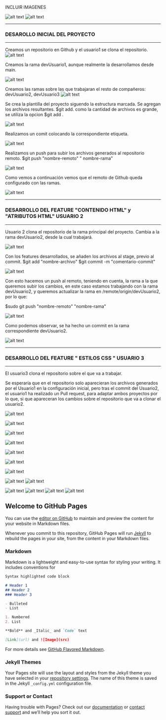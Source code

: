 
INCLUIR IMAGENES

![alt text](http://url/to/img.png)
![alt text]()


<hr>
<h3>DESAROLLO INICIAL DEL PROYECTO</h3>
<hr>

Creamos un repositorio en Github y el usuario1 se clona el repositorio.
![alt text](https://github.com/hachemico/Practica_sistemaControlVersiones/blob/main/html5-boilerplate_v8.0.0/assets_GitPages/Captura%20de%20pantalla%20de%202021-09-28%2016-05-12.png)

Creamos la rama devUsuario1, aunque realmente la desarrollamos desde main.

![alt text](https://github.com/hachemico/Practica_sistemaControlVersiones/blob/main/html5-boilerplate_v8.0.0/assets_GitPages/Captura%20de%20pantalla%20de%202021-09-28%2016-13-42.png)

Creamos las ramas sobre las que trabajaran el resto de compañeros: devUsuario2, devUsuario3
![alt text](https://github.com/hachemico/Practica_sistemaControlVersiones/blob/main/html5-boilerplate_v8.0.0/assets_GitPages/Captura%20de%20pantalla%20de%202021-10-03%2018-56-45.png)

Se crea la plantilla del proyecto siguendo la estructura marcada. Se agregan los archivos resultantes.
$git add. como la cantidad de archivos es grande, se utiliza la opcion $git add .

![alt text](https://github.com/hachemico/Practica_sistemaControlVersiones/blob/main/html5-boilerplate_v8.0.0/assets_GitPages/Captura%20de%20pantalla%20de%202021-10-03%2019-00-32.png)

Realizamos un comit colocando la correspondiente etiqueta.

![alt text](https://github.com/hachemico/Practica_sistemaControlVersiones/blob/main/html5-boilerplate_v8.0.0/assets_GitPages/Captura%20de%20pantalla%20de%202021-10-03%2019-02-13.png)

Realizamos un push para subir los archivos generados al repositorio remoto. $git push "nombre-remoto" " nombre-rama"

![alt text](https://github.com/hachemico/Practica_sistemaControlVersiones/blob/main/html5-boilerplate_v8.0.0/assets_GitPages/Captura%20de%20pantalla%20de%202021-10-03%2019-06-08.png)

Como vemos a continuación vemos que el remoto de Github queda configurado con las ramas.

![alt text](https://github.com/hachemico/Practica_sistemaControlVersiones/blob/devUsuario2/html5-boilerplate_v8.0.0/assets_GitPages/Captura%20de%20pantalla%20de%202021-10-03%2019-58-57.png)
<hr>
<h3>DESARROLLO DEL FEATURE "CONTENIDO HTML" y "ATRIBUTOS HTML"  USUARIO 2</h3>
<hr>

Usuario 2 clona el repositorio de la rama principal del proyecto. Cambia a la rama devUsuario2, desde la cual trabajará.

![alt text](https://github.com/hachemico/Practica_sistemaControlVersiones/blob/devUsuario2/html5-boilerplate_v8.0.0/assets_GitPages/Captura%20de%20pantalla%20de%202021-10-03%2020-04-22.png)

Con los features desarrollados, se añaden los archivos al stage, previo al commit.
$git add "nombre-archivo"
$git commit -m "comentario-commit"

![alt text](https://github.com/hachemico/Practica_sistemaControlVersiones/blob/devUsuario2/html5-boilerplate_v8.0.0/assets_GitPages/Captura%20de%20pantalla%20de%202021-10-03%2022-00-06.png)

Con esto hacemos un push al remoto, teniendo en cuenta, la rama a la que queremos subir los cambios, en este caso estamos
trabajando con la rama devUsuario2, y queremos actualizar la rama en /remote/origin/devUsuario2, por lo que:

$sudo git push "nombre-remoto" "nombre-rama"

![alt text](https://github.com/hachemico/Practica_sistemaControlVersiones/blob/devUsuario2/html5-boilerplate_v8.0.0/assets_GitPages/Captura%20de%20pantalla%20de%202021-10-03%2022-12-29.png)

Como podemos observar, se ha hecho un commit en la rama correspondiente devUsuario2.

![alt text](https://github.com/hachemico/Practica_sistemaControlVersiones/blob/devUsuario2/html5-boilerplate_v8.0.0/assets_GitPages/Captura%20de%20pantalla%20de%202021-10-03%2022-13-02.png)

<hr>
<h3>DESARROLLO DEL FEATURE " ESTILOS CSS " USUARIO 3</h3>
<hr>

El usuario3 clona el repositorio sobre el que va a trabajar.

Se esperaría que en el repositorio solo aparecieran los archivos generados por el Usuario1 en la configuración inicial, pero tras el commit del Usuario2,
el usuario1 ha realizado un Pull request, para adaptar ambos proyectos por lo que, si que apareceran los cambios sobre el repositorio que va a clonar el usuario2.

![alt text](https://github.com/hachemico/Practica_sistemaControlVersiones/blob/devUsuario3/html5-boilerplate_v8.0.0/assets_GitPages/Captura%20de%20pantalla%20de%202021-10-04%2009-26-41.png)


![alt text](https://github.com/hachemico/Practica_sistemaControlVersiones/blob/devUsuario3/html5-boilerplate_v8.0.0/assets_GitPages/Captura%20de%20pantalla%20de%202021-10-04%2009-32-15.png)

![alt text](https://github.com/hachemico/Practica_sistemaControlVersiones/blob/devUsuario3/html5-boilerplate_v8.0.0/assets_GitPages/Captura%20de%20pantalla%20de%202021-10-04%2009-32-47.png)

![alt text](https://github.com/hachemico/Practica_sistemaControlVersiones/blob/devUsuario3/html5-boilerplate_v8.0.0/assets_GitPages/Captura%20de%20pantalla%20de%202021-10-04%2009-33-12.png)

![alt text](https://github.com/hachemico/Practica_sistemaControlVersiones/blob/devUsuario3/html5-boilerplate_v8.0.0/assets_GitPages/Captura%20de%20pantalla%20de%202021-10-04%2010-00-18.png)

![alt text](https://github.com/hachemico/Practica_sistemaControlVersiones/blob/devUsuario3/html5-boilerplate_v8.0.0/assets_GitPages/Captura%20de%20pantalla%20de%202021-10-04%2010-00-49.png)

![alt text](https://github.com/hachemico/Practica_sistemaControlVersiones/blob/devUsuario3/html5-boilerplate_v8.0.0/assets_GitPages/Captura%20de%20pantalla%20de%202021-10-04%2010-01-09.png)

![alt text]()
![alt text]()

![alt text]()
![alt text]()
![alt text]()
![alt text]()



## Welcome to GitHub Pages

You can use the [editor on GitHub](https://github.com/hachemico/Practica_sistemaControlVersiones/edit/gh-pages/index.md) to maintain and preview the content for your website in Markdown files.

Whenever you commit to this repository, GitHub Pages will run [Jekyll](https://jekyllrb.com/) to rebuild the pages in your site, from the content in your Markdown files.

### Markdown

Markdown is a lightweight and easy-to-use syntax for styling your writing. It includes conventions for

```markdown
Syntax highlighted code block

# Header 1
## Header 2
### Header 3

- Bulleted
- List

1. Numbered
2. List

**Bold** and _Italic_ and `Code` text

[Link](url) and ![Image](src)
```

For more details see [GitHub Flavored Markdown](https://guides.github.com/features/mastering-markdown/).

### Jekyll Themes

Your Pages site will use the layout and styles from the Jekyll theme you have selected in your [repository settings](https://github.com/hachemico/Practica_sistemaControlVersiones/settings/pages). The name of this theme is saved in the Jekyll `_config.yml` configuration file.

### Support or Contact

Having trouble with Pages? Check out our [documentation](https://docs.github.com/categories/github-pages-basics/) or [contact support](https://support.github.com/contact) and we’ll help you sort it out.
